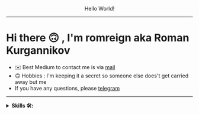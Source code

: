 <p align="center">
   Hello World!
</p>


---

# Hi there 🙃 , I'm romreign aka Roman Kurgannikov


- ✉️ Best Medium to contact me is via [mail](mailto:kurgannikov.r@yandex.ru)
- 🙃 Hobbies : I'm keeping it a secret so someone else does't get carried away but me
- If you have any questions, please [telegram](https://t.me/h3raDoreNa)

---


<details><summary><strong>Skills 🛠:</strong></summary>
<br />

Programming languages :

[![Java](https://img.shields.io/badge/Java-%23ED8B00?style=for-the-badge&logo=openjdk&logoColor=white)](https://www.java.com)
[![C++](https://img.shields.io/badge/C%2B%2B-%23434C5E?style=for-the-badge&logo=C%2B%2B&labelColor=%23800000)](https://en.wikipedia.org/wiki/C%2B%2B)
[![C](https://img.shields.io/badge/%20-C--language-%23434C5E?style=for-the-badge&logo=c&%2B%2B&labelColor=%23A8B9CC&logoColor=black)](https://en.wikipedia.org/wiki/C_(programming_language))

Frameworks and tools :

[![Javac](https://img.shields.io/badge/Javac-%23ED8B00?style=for-the-badge&logo=openjdk&logoColor=white)](https://docs.oracle.com/javase/8/docs/technotes/tools/windows/javac.html)
[![GCC](https://img.shields.io/badge/GCC-%23F05032?style=for-the-badge&logo=gnu&logoColor=white)](https://gcc.gnu.org)
[![llvm](https://img.shields.io/badge/LLVM-%23434C5E?style=for-the-badge&logo=llvm&labelColor=%23262D3A&logoColor=white)](https://llvm.org)
[![Docker](https://img.shields.io/badge/Docker-%232496ED?style=for-the-badge&logo=docker&logoColor=white)](https://www.docker.com)
[![VirtualBox](https://img.shields.io/badge/VirtualBox-%2318374F?style=for-the-badge&logo=virtualbox&logoColor=white)](https://www.virtualbox.org)

Documentation:

[![markdown](https://img.shields.io/badge/markdown-%23434C5E?style=for-the-badge&logo=Markdown&labelColor=black&logoColor=white)](https://en.wikipedia.org/wiki/Markdown)

Debugging

[![JDB](https://img.shields.io/badge/JDB-%23007396?style=for-the-badge&logo=java&logoColor=white)](https://docs.oracle.com/javase/8/docs/technotes/tools/unix/jdb.html)
[![GDB](https://img.shields.io/badge/GDB-%23A42E2B?style=for-the-badge&logo=gnu-bash&logoColor=white)](https://www.gnu.org/software/gdb/)


Version Control

[![Git](https://img.shields.io/badge/Git-%23434C5E?style=for-the-badge&logo=git&labelColor=%23F05032&logoColor=white)](https://git-scm.com)


Data Base:

[![MySQL](https://img.shields.io/badge/MySQL-%23434C5E?style=for-the-badge&logo=MySQL&labelColor=%234479A1&logoColor=black)](https://www.mysql.com)
[![Microsoft SQL Server](https://img.shields.io/badge/Microsoft_SQL_Server-%23CC2927?style=for-the-badge&logo=microsoft-sql-server&logoColor=white)](https://www.microsoft.com/sql-server)
[![PostgreSQL](https://img.shields.io/badge/PostgreSQL-%23416192?style=for-the-badge&logo=postgresql&logoColor=white)](https://www.postgresql.org)

Operating System:

[![Ubuntu](https://img.shields.io/badge/Ubuntu-E95420?style=for-the-badge&logo=ubuntu&logoColor=white)](https://en.wikipedia.org/wiki/Ubuntu)

Terminal:

[![bash](https://img.shields.io/badge/Bash-%23434C5E?style=for-the-badge&logo=GNU%20Bash&labelColor=%234EAA25&logoColor=black)](https://en.wikipedia.org/wiki/Bash_(Unix_shell))

Text Editor/Ide

![CLion](https://img.shields.io/badge/CLion-black?style=for-the-badge&logo=clion&logoColor=white)
![IntelliJ IDEA](https://img.shields.io/badge/IntelliJ_IDEA-000000?style=for-the-badge&logo=intellij-idea&logoColor=white)

---

<details><summary><strong>Click to see my Profile stats 📊</strong></summary>
<br />
<!-- | -->
 <a href="https://github.com/romreign/github-readme-stats"><img align="center" src="https://github-readme-stats.vercel.app/api?username=romreign&show_icons=true&include_all_commits=true&theme=buefy&hide_border=true" alt="Roman's github stats" /></a> | <a href="https://github.com/anuraghazra/github-readme-stats"><img align="center" src="https://github-readme-stats.vercel.app/api/top-langs/?username=romreign&layout=compact&theme=buefy&hide_border=true" /></a> 
<!--  | -->
<!-- | ------------- | ------------- | -->

[//]: # (</a>)

</p>

**NOTE** : the above data (Most Used Languages) does not indicate my skill level or something like that, it's a GitHub
metric of which languages I have the most code on GitHub
</details>

 ----

 ----
<a href= mailto:mailto:kurgannikov.r@yandex.ru>
<img src= "https://img.shields.io/badge/Gmail-D14836?style=for-the-badge&logo=gmail&logoColor=white" alt=""/>
</a>
